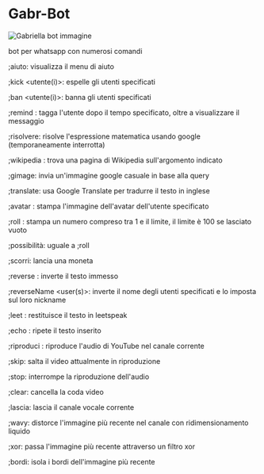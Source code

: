 # Gabr-Bot
![Gabriella bot immagine](https://user-images.githubusercontent.com/84185597/152428832-fb6dc7fe-7fa4-4744-afda-4aa66df1bba8.png)







bot per whatsapp con numerosi comandi 








;aiuto: visualizza il menu di aiuto

;kick <utente(i)>: espelle gli utenti specificati

;ban <utente(i)>: banna gli utenti specificati

;remind : tagga l'utente dopo il tempo specificato, oltre a visualizzare il messaggio

;risolvere: risolve l'espressione matematica usando google (temporaneamente interrotta)

;wikipedia : trova una pagina di Wikipedia sull'argomento indicato

;gimage: invia un'immagine google casuale in base alla query

;translate: usa Google Translate per tradurre il testo in inglese

;avatar : stampa l'immagine dell'avatar dell'utente specificato

;roll : stampa un numero compreso tra 1 e il limite, il limite è 100 se lasciato vuoto

;possibilità: uguale a ;roll

;scorri: lancia una moneta

;reverse : inverte il testo immesso

;reverseName <user(s)>: inverte il nome degli utenti specificati e lo imposta sul loro nickname

;leet : restituisce il testo in leetspeak

;echo : ripete il testo inserito




;riproduci : riproduce l'audio di YouTube nel canale corrente

;skip: salta il video attualmente in riproduzione

;stop: interrompe la riproduzione dell'audio

;clear: cancella la coda video

;lascia: lascia il canale vocale corrente

;wavy: distorce l'immagine più recente nel canale con ridimensionamento liquido

;xor: passa l'immagine più recente attraverso un filtro xor

;bordi: isola i bordi dell'immagine più recente

